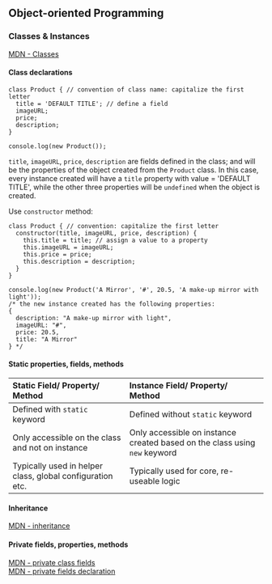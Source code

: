## Object-oriented Programming
 
### Classes & Instances

[MDN - Classes](https://developer.mozilla.org/en-US/docs/Web/JavaScript/Reference/Classes)

#### Class declarations
```
class Product { // convention of class name: capitalize the first letter
  title = 'DEFAULT TITLE'; // define a field
  imageURL;
  price;
  description;
}

console.log(new Product());
```
`title`, `imageURL`, `price`, `description` are fields defined in the class; and will be the properties of the object created from the `Product` class. In this case, every instance created will have a `title` property with value = 'DEFAULT TITLE', while the other three properties will be `undefined` when the object is created.
<br />

Use `constructor` method:
```
class Product { // convention: capitalize the first letter
  constructor(title, imageURL, price, description) {
    this.title = title; // assign a value to a property
    this.imageURL = imageURL;
    this.price = price;
    this.description = description;
  }
}

console.log(new Product('A Mirror', '#', 20.5, 'A make-up mirror with light'));
/* the new instance created has the following properties:
{
  description: "A make-up mirror with light",
  imageURL: "#",
  price: 20.5,
  title: "A Mirror"
} */
```

#### Static properties, fields, methods
| Static Field/ Property/ Method                            | Instance Field/ Property/ Method                                           |
|:----------------------------------------------------------|:---------------------------------------------------------------------------|
| Defined with `static` keyword                             | Defined without `static` keyword                                           |
| Only accessible on the class and not on instance          | Only accessible on instance created based on the class using `new` keyword |
| Typically used in helper class, global configuration etc. | Typically used for core, re-useable logic                                  |

#### Inheritance
[MDN - inheritance](https://developer.mozilla.org/en-US/docs/Learn/JavaScript/Objects/Inheritance)

#### Private fields, properties, methods
[MDN - private class fields](https://developer.mozilla.org/en-US/docs/Web/JavaScript/Reference/Classes/Private_class_fields)<br />
[MDN - private fields declaration](https://developer.mozilla.org/en-US/docs/Web/JavaScript/Reference/Classes#:~:text=Private%20field%20declarations,-Using%20private%20fields&text=By%20defining%20things%20which%20are,front%20in%20a%20field%20declaration.)

